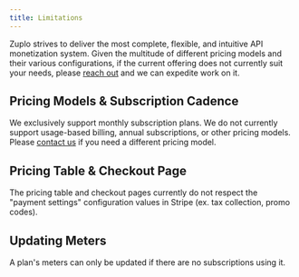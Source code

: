 ```yaml
---
title: Limitations
---
```


Zuplo strives to deliver the most complete, flexible, and intuitive API
monetization system. Given the multitude of different pricing models and their
various configurations, if the current offering does not currently suit your
needs, please
[reach out](mailto:support@zuplo.com?subject=Monetization%20Inquiry) and we can
expedite work on it.

## Pricing Models & Subscription Cadence

We exclusively support monthly subscription plans. We do not currently support
usage-based billing, annual subscriptions, or other pricing models. Please
[contact us](mailto:support@zuplo.com?subject=Monetization%20Inquiry) if you
need a different pricing model.

## Pricing Table & Checkout Page

The pricing table and checkout pages currently do not respect the "payment
settings" configuration values in Stripe (ex. tax collection, promo codes).

## Updating Meters

A plan's meters can only be updated if there are no subscriptions using it.
